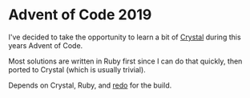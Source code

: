 # Advent of Code 2019

I've decided to take the opportunity to learn a bit of
[Crystal](crystal-lang.org) during this years Advent of Code.

Most solutions are written in Ruby first since I can do that quickly, then
ported to Crystal (which is usually trivial).

Depends on Crystal, Ruby, and [redo](https://redo.readthedocs.io/en/latest/)
for the build.
